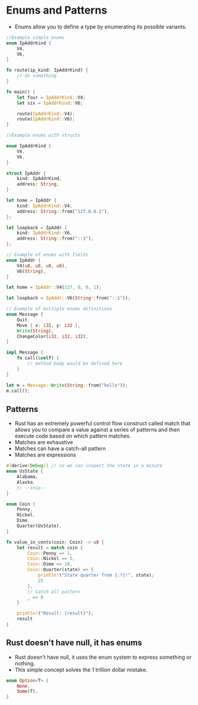 # Enums and Patterns

- Enums allow you to define a type by enumerating its possible variants.

```rust
//Example simple enums
enum IpAddrKind {
    V4,
    V6,
}

fn route(ip_kind: IpAddrKind) {
    // do something
}

fn main() {
    let four = IpAddrKind::V4;
    let six = IpAddrKind::V6;

    route(IpAddrKind::V4);
    route(IpAddrKind::V6);
}

```

```rust
//Example enums with structs

enum IpAddrKind {
    V4,
    V6,
}

struct IpAddr {
    kind: IpAddrKind,
    address: String,
}

let home = IpAddr {
    kind: IpAddrKind::V4,
    address: String::from("127.0.0.1"),
};

let loopback = IpAddr {
    kind: IpAddrKind::V6,
    address: String::from("::1"),
};
```
```rust
// Example of enums with fields
enum IpAddr {
    V4(u8, u8, u8, u8),
    V6(String),
}

let home = IpAddr::V4(127, 0, 0, 1);

let loopback = IpAddr::V6(String::from("::1"));

```
```rust
// Example of multiple enums definitions
enum Message {
    Quit,
    Move { x: i32, y: i32 },
    Write(String),
    ChangeColor(i32, i32, i32),
}

impl Message {
    fn call(&self) {
        // method body would be defined here
    }
}

let m = Message::Write(String::from("hello"));
m.call();

```

## Patterns
- Rust has an extremely powerful control flow construct called match that allows you to compare a value against a series of patterns and then execute code based on which pattern matches.
- Matches are exhaustive
- Matches can have a catch-all pattern
- Matches are expressions
```rust 
#[derive(Debug)] // so we can inspect the state in a minute
enum UsState {
    Alabama,
    Alaska,
    // --snip--
}

enum Coin {
    Penny,
    Nickel,
    Dime,
    Quarter(UsState),
}

fn value_in_cents(coin: Coin) -> u8 {
    let result = match coin {
        Coin::Penny => 1,
        Coin::Nickel => 5,
        Coin::Dime => 10,
        Coin::Quarter(state) => {
            println!("State quarter from {:?}!", state);
            25
        },
        // Catch all pattern
        _ => 0
    }

    println!("Result: {result}");
    result
}
```

## Rust doesn't have null, it has enums
- Rust doesn't have null, it uses the enum system to express something or nothing.
- This simple concept solves the 1 trillion dollar mistake.
```rust
enum Option<T> {
    None,
    Some(T),
}
```
